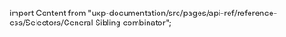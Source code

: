 
import Content from "uxp-documentation/src/pages/api-ref/reference-css/Selectors/General Sibling combinator";

<Content query="product=xd"/>
